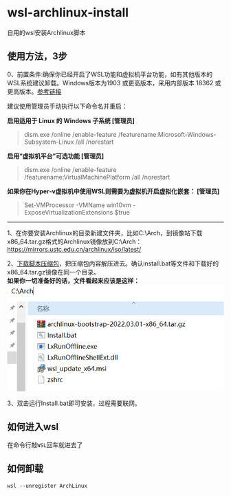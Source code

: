 # wsl-archlinux-install
自用的wsl安装Archlinux脚本

## 使用方法，3步
 0、前置条件:确保你已经开启了WSL功能和虚拟机平台功能，如有其他版本的WSL系统建议卸载。Windows版本为1903 或更高版本，采用内部版本 18362 或更高版本。[参考链接](https://docs.microsoft.com/zh-cn/windows/wsl/install-manual)     
 
建议使用管理员手动执行以下命令名并重启：    

**启用适用于 Linux 的 Windows 子系统 [管理员]**
>dism.exe /online /enable-feature /featurename:Microsoft-Windows-Subsystem-Linux /all /norestart  

**启用“虚拟机平台”可选功能  [管理员]**
>dism.exe /online /enable-feature /featurename:VirtualMachinePlatform /all /norestart  

**如果你在Hyper-v虚拟机中使用WSL则需要为虚拟机开启虚拟化嵌套：  [管理员]**
>Set-VMProcessor -VMName win10vm -ExposeVirtualizationExtensions $true   

***
1、在你要安装Archlinux的目录新建文件夹，比如C:\Arch，到镜像站下载x86_64.tar.gz格式的Archlinux镜像放到C:\Arch：  
https://mirrors.ustc.edu.cn/archlinux/iso/latest/  

2、[下载脚本压缩包](https://github.com/kkkgo/wsl-archlinux-install/archive/refs/heads/main.zip)，把压缩包内容解压进去。确认install.bat等文件和下载好的x86_64.tar.gz镜像在同一个目录。  
**如果你一切准备好的话，文件看起来应该是这样：**  
![路径演示](./path.png)    

3、双击运行Install.bat即可安装，过程需要联网。  

## 如何进入wsl
在命令行敲`WSL`回车就进去了

## 如何卸载
`wsl --unregister ArchLinux`